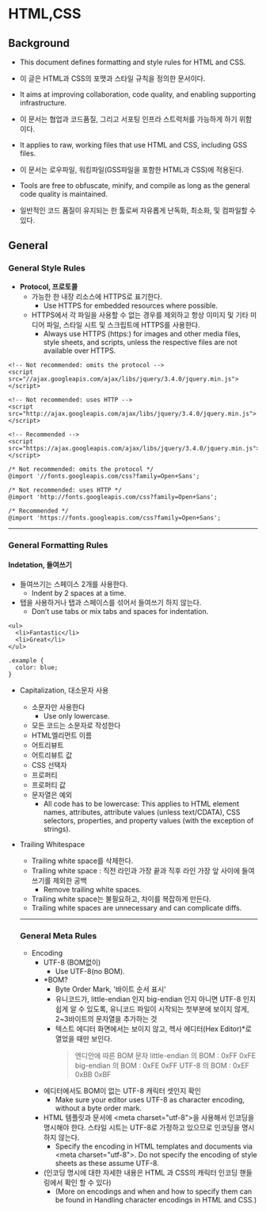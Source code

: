 # HTML,CSS

## Background

- This document defines formatting and style rules for HTML and CSS.
- 이 글은 HTML과 CSS의 포맷과 스타일 규칙을 정의한 문서이다.

- It aims at improving collaboration, code quality, and enabling supporting infrastructure.
- 이 문서는 협업과 코드품질, 그리고 서포팅 인프라 스트럭처를 가능하게 하기 위함이다.

- It applies to raw, working files that use HTML and CSS, including GSS files.
- 이 문서는 로우파일, 워킹파일(GSS파일을 포함한 HTML과 CSS)에 적용된다.

- Tools are free to obfuscate, minify, and compile as long as the general code quality is maintained.
- 일반적인 코드 품질이 유지되는 한 툴로써 자유롭게 난독화, 최소화, 및 컴파일할 수 있다.

## General

### General Style Rules

- **Protocol, 프로토콜**
  - 가능한 한 내장 리소스에 HTTPS로 표기한다.
    - Use HTTPS for embedded resources where possible.
  - HTTPS에서 각 파일을 사용할 수 없는 경우를 제외하고 항상 이미지 및 기타 미디어 파일, 스타일 시트 및 스크립트에 HTTPS를 사용한다.
    - Always use HTTPS (https:) for images and other media files, style sheets, and scripts, unless the respective files are not available over HTTPS.

```
<!-- Not recommended: omits the protocol -->
<script src="//ajax.googleapis.com/ajax/libs/jquery/3.4.0/jquery.min.js"></script>

<!-- Not recommended: uses HTTP -->
<script src="http://ajax.googleapis.com/ajax/libs/jquery/3.4.0/jquery.min.js"></script>

<!-- Recommended -->
<script src="https://ajax.googleapis.com/ajax/libs/jquery/3.4.0/jquery.min.js"></script>
```

```
/* Not recommended: omits the protocol */
@import '//fonts.googleapis.com/css?family=Open+Sans';

/* Not recommended: uses HTTP */
@import 'http://fonts.googleapis.com/css?family=Open+Sans';

/* Recommended */
@import 'https://fonts.googleapis.com/css?family=Open+Sans';
```

---

### General Formatting Rules

#### Indetation, 들여쓰기

- 들여쓰기는 스페이스 2개를 사용한다.
  - Indent by 2 spaces at a time.
- 탭을 사용하거나 탭과 스페이스를 섞어서 들여쓰기 하지 않는다.
  - Don’t use tabs or mix tabs and spaces for indentation.

```
<ul>
  <li>Fantastic</li>
  <li>Great</li>
</ul>
```

```
.example {
  color: blue;
}
```

- Capitalization, 대소문자 사용

  - 소문자만 사용한다
    - Use only lowercase.
  - 모든 코드는 소문자로 작성한다
  - HTML엘리먼트 이름
  - 어트리뷰트
  - 어트리뷰트 값
  - CSS 선택자
  - 프로퍼티
  - 프로퍼티 값
  - 문자열은 예외
    - All code has to be lowercase: This applies to HTML element names, attributes, attribute values (unless text/CDATA), CSS selectors, properties, and property values (with the exception of strings).

- Trailing Whitespace

  - Trailing white space를 삭제한다.
  - Trailing white space : 직전 라인과 가장 끝과 직후 라인 가장 앞 사이에 들여쓰기를 제외한 공백
    - Remove trailing white spaces.
  - Trailing white space는 불필요하고, 차이를 복잡하게 만든다.
  - Trailing white spaces are unnecessary and can complicate diffs.

  ***

  ### General Meta Rules

  - Encoding
    - UTF-8 (BOM없이)
      - Use UTF-8(no BOM).
    - \*BOM?
      - Byte Order Mark, '바이트 순서 표시'
      - 유니코드가, little-endian 인지 big-endian 인지 아니면 UTF-8 인지 쉽게 알 수 있도록, 유니코드 파일이 시작되는 첫부분에 보이지 않게, 2~3바이트의 문자열을 추가하는 것
      - 텍스트 에디터 화면에서는 보이지 않고, 헥사 에디터(Hex Editor)\*로 열었을 때만 보인다.
        > 엔디안에 따른 BOM 문자
        > little-endian 의 BOM : 0xFF 0xFE
        > big-endian 의 BOM : 0xFE 0xFF
        > UTF-8 의 BOM : 0xEF 0xBB 0xBF
    - 에디터에서도 BOM이 없는 UTF-8 캐릭터 셋인지 확인
      - Make sure your editor uses UTF-8 as character encoding, without a byte order mark.
    - HTML 템플릿과 문서에 \<meta charset="utf-8"\>을 사용해서 인코딩을 명시해야 한다. 스타일 시트는 UTF-8로 가정하고 있으므로 인코딩을 명시하지 않는다.
      - Specify the encoding in HTML templates and documents via \<meta charset="utf-8"\>. Do not specify the encoding of style sheets as these assume UTF-8.
    - (인코딩 명시에 대한 자세한 내용은 HTML 과 CSS의 캐릭터 인코딩 핸들링에서 확인 할 수 있다)
      - (More on encodings and when and how to specify them can be found in Handling character encodings in HTML and CSS.)
